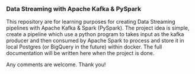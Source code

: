 ### Data Streaming with Apache Kafka & PySpark

This repository are for learning purposes for creating Data Streaming pipelines with Apache Kafka & Spark (PySpark). The project idea is simple, create a pipeline which use a python program to takes input as the kafka producer and then consumed by Apache Spark to process and store it in local Postgres (or BigQuery in the future) within docker. The full documentation will be written here when the project is done.

Any comments are welcome. Thank you!